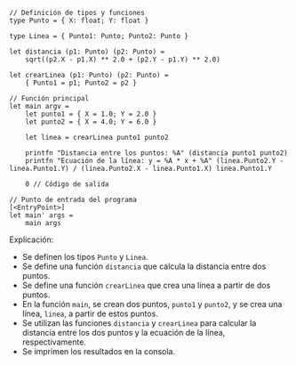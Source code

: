 ```f#
// Definición de tipos y funciones
type Punto = { X: float; Y: float }

type Linea = { Punto1: Punto; Punto2: Punto }

let distancia (p1: Punto) (p2: Punto) =
    sqrt((p2.X - p1.X) ** 2.0 + (p2.Y - p1.Y) ** 2.0)

let crearLinea (p1: Punto) (p2: Punto) =
    { Punto1 = p1; Punto2 = p2 }

// Función principal
let main argv =
    let punto1 = { X = 1.0; Y = 2.0 }
    let punto2 = { X = 4.0; Y = 6.0 }

    let linea = crearLinea punto1 punto2

    printfn "Distancia entre los puntos: %A" (distancia punto1 punto2)
    printfn "Ecuación de la línea: y = %A * x + %A" (linea.Punto2.Y - linea.Punto1.Y) / (linea.Punto2.X - linea.Punto1.X) linea.Punto1.Y

    0 // Código de salida

// Punto de entrada del programa
[<EntryPoint>]
let main' args =
    main args
```

Explicación:

* Se definen los tipos `Punto` y `Linea`.
* Se define una función `distancia` que calcula la distancia entre dos puntos.
* Se define una función `crearLinea` que crea una línea a partir de dos puntos.
* En la función `main`, se crean dos puntos, `punto1` y `punto2`, y se crea una línea, `linea`, a partir de estos puntos.
* Se utilizan las funciones `distancia` y `crearLinea` para calcular la distancia entre los dos puntos y la ecuación de la línea, respectivamente.
* Se imprimen los resultados en la consola.